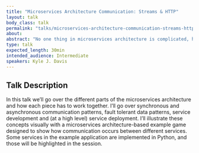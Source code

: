```yaml
---
title: "Microservices Architecture Communication: Streams & HTTP"
layout: talk
body_class: talk
permalink: "talks/microservices-architecture-communication-streams-http"
about: 
abstract: "No one thing in microservices architecture is complicated, however putting it all together and getting services talking in a performant, fault tolerant, and logical manner is the real trick. In this talk I'll go over both common and specialized communication patterns and illustrate how they work."
type: talk
expected_length: 30min
intended_audience: Intermediate
speakers: Kyle J. Davis
---
```


## Talk Description
In this talk we’ll go over the different parts of the microservices architecture and how each piece has to work together. I’ll go over synchronous and asynchronous communication patterns, fault tolerant data patterns, service development and (at a high level) service deployment. I’ll illustrate these concepts visually with a microservices architecture-based example game designed to show how communication occurs between different services. Some services in the example application are implemented in Python, and those will be highlighted in the session.

    